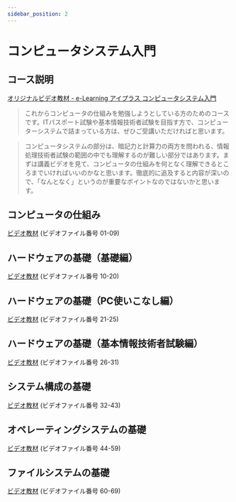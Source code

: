 ```yaml
---
sidebar_position: 2
---
```


# コンピュータシステム入門

## コース説明

[オリジナルビデオ教材 - e-Learning アイプラス コンピュータシステム入門](https://www.ai-plus.com/it%e3%83%bb%e3%82%b3%e3%83%b3%e3%83%94%e3%83%a5%e3%83%bc%e3%82%bf%e9%96%a2%e9%80%a3%e8%ac%9b%e5%ba%a7/%e3%82%b3%e3%83%b3%e3%83%94%e3%83%a5%e3%83%bc%e3%82%bf%e3%82%b7%e3%82%b9%e3%83%86%e3%83%a0%e5%85%a5%e9%96%80)

> これからコンピュータの仕組みを勉強しようとしている方のためのコースです。ITパスポート試験や基本情報技術者試験を目指す方で、コンピューターシステムで詰まっている方は、ぜひご受講いただければと思います。

> コンピュータシステムの部分は、暗記力と計算力の両方を問われる、情報処理技術者試験の範囲の中でも理解するのが難しい部分ではあります。まずは講義ビデオを見て、コンピュータの仕組みを何となく理解できるところまでいければいいのかなと思います。徹底的に追及すると内容が深いので、「なんとなく」というのが重要なポイントなのではないかと思います。


## コンピュータの仕組み

[ビデオ教材](http://172.16.7.40/share/新入社員研修/教材/コンピュータシステム入門/)
(ビデオファイル番号 01-09)

## ハードウェアの基礎（基礎編）

[ビデオ教材](http://172.16.7.40/share/新入社員研修/教材/コンピュータシステム入門/)
(ビデオファイル番号 10-20)

## ハードウェアの基礎（PC使いこなし編）

[ビデオ教材](http://172.16.7.40/share/新入社員研修/教材/コンピュータシステム入門/)
(ビデオファイル番号 21-25)

## ハードウェアの基礎（基本情報技術者試験編）

[ビデオ教材](http://172.16.7.40/share/新入社員研修/教材/コンピュータシステム入門/)
(ビデオファイル番号 26-31)

## システム構成の基礎

[ビデオ教材](http://172.16.7.40/share/新入社員研修/教材/コンピュータシステム入門/)
(ビデオファイル番号 32-43)

## オペレーティングシステムの基礎

[ビデオ教材](http://172.16.7.40/share/新入社員研修/教材/コンピュータシステム入門/)
(ビデオファイル番号 44-59)

## ファイルシステムの基礎

[ビデオ教材](http://172.16.7.40/share/新入社員研修/教材/コンピュータシステム入門/)
(ビデオファイル番号 60-69)
